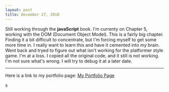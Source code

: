 ```yaml
---
layout: post
title: December 27, 2018
---
```


Still working through the **javaScript** book. I'm currenty on Chapter 5, working with the DOM (Document Object Model). This is a fairly big chapter. <br>
Finding it a bit difficult to concentrate, but I'm forcing myself to get some more time in. I really want to learn this and have it cemented into my brain. <br>
Went back and tryed to figure out what isn't working for the platformer style game. I'm at a loss. I copied all the original code, and it still is not working. I'm not sure what's wrong. I will try to debug it at a later date. 

---

Here is a link to my portfolio page:
[My Portfolio Page](https://dragon8029.github.io/Portfolio/)



s


